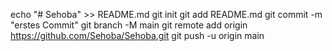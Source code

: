 
echo "# Sehoba" >> README.md 
git init 
git add README.md 
git commit -m "erstes Commit" 
git branch -M main 
git remote add origin https://github.com/Sehoba/Sehoba.git
 git push -u origin main
<!--
**Sehoba/Sehoba** is a ✨ _special_ ✨ repository because its `README.md` (this file) appears on your GitHub profile.

Here are some ideas to get you started:

- 🔭 I’m currently working on ...
- 🌱 I’m currently learning ...
- 👯 I’m looking to collaborate on ...
- 🤔 I’m looking for help with ...
- 💬 Ask me about ...
- 📫 How to reach me: ...
- 😄 Pronouns: ...
- ⚡ Fun fact: ...
-->
